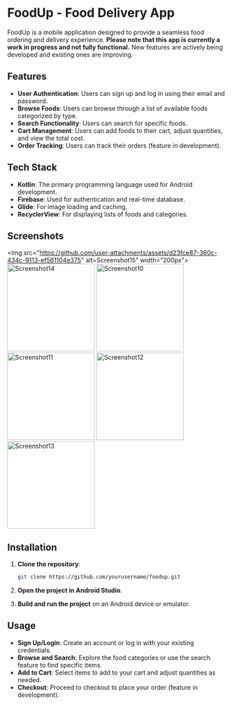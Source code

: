 # FoodUp - Food Delivery App

FoodUp is a mobile application designed to provide a seamless food ordering and delivery experience. **Please note that this app is currently a work in progress and not fully functional.** New features are actively being developed and existing ones are improving.

## Features

- **User Authentication**: Users can sign up and log in using their email and password.
- **Browse Foods**: Users can browse through a list of available foods categorized by type.
- **Search Functionality**: Users can search for specific foods.
- **Cart Management**: Users can add foods to their cart, adjust quantities, and view the total cost.
- **Order Tracking**: Users can track their orders (feature in development).

## Tech Stack

- **Kotlin**: The primary programming language used for Android development.
- **Firebase**: Used for authentication and real-time database.
- **Glide**: For image loading and caching.
- **RecyclerView**: For displaying lists of foods and categories.

## Screenshots

<img src="https://github.com/user-attachments/assets/d23fce87-360c-434c-9113-ef561104e375" alt=Screenshot15" width="200px">
<img src="https://github.com/user-attachments/assets/ba69424d-928c-4eb2-af86-d0637ecfa6b2" alt="Screenshot14" width="200px">
<img src="https://github.com/user-attachments/assets/3a9fde6f-5ca9-4157-8de0-5b59e8782bf4" alt="Screenshot10" width="200px">
<img src="https://github.com/user-attachments/assets/3bd02c42-c315-4fa8-990d-3519d9013ec8" alt="Screenshot11" width="200px">
<img src="https://github.com/user-attachments/assets/a0b613f6-3f3a-4e1c-af35-94faa8c7f59f" alt="Screenshot12" width="200px">
<img src="https://github.com/user-attachments/assets/50e86338-30b2-49b4-a170-2e332c69a0f6" alt="Screenshot13" width="200px">

## Installation

1. **Clone the repository**:
   ```bash
   git clone https://github.com/yourusername/foodup.git
   ```

2. **Open the project in Android Studio**.

3. **Build and run the project** on an Android device or emulator.

## Usage

- **Sign Up/Login**: Create an account or log in with your existing credentials.
- **Browse and Search**: Explore the food categories or use the search feature to find specific items.
- **Add to Cart**: Select items to add to your cart and adjust quantities as needed.
- **Checkout**: Proceed to checkout to place your order (feature in development).
